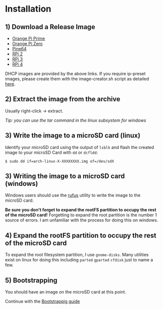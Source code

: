 # Installation

## 1) Download a Release Image

* [Orange Pi Prime](https://github.com/Skyfleet/archlinuxarm/releases/download/images/orangepiprime-archlinux-aarch64-20200704.img.tar.gz)
* [Orange Pi Zero](https://github.com/Skyfleet/archlinuxarm/releases/download/images/orangepizero-archlinux-armv7-20200704.img.tar.gz)
* [Pine64](https://github.com/Skyfleet/archlinuxarm/releases/download/images/pine64-archlinux-aarch64-20200704.img.tar.gz)
* [RPi 2](https://github.com/Skyfleet/archlinuxarm/releases/download/images/rpi2-archlinux-armv7-20200704.img.tar.gz)
* [RPi 3](https://github.com/Skyfleet/archlinuxarm/releases/download/images/rpi3-archlinux-armv7-20200704.img.tar.gz)
* [RPi 4](https://github.com/Skyfleet/archlinuxarm/releases/download/images/rpi4-archlinux-armv8-20200704.img.tar.gz)

DHCP images are provided by the above links. If you require ip-preset images, please create them with the image-creator.sh script as detailed [here](/IMG_CREATOR.md).

## 2) Extract the image from the archive

Usually right-click -> extract.

*Tip: you can use the tar command in the linux subsystem for windows*

## 3) Write the image to a microSD card (linux)

Identify your microSD card using the output of `lsblk` and flash the created image to your microSD Card with `dd` or `dcfldd`:
```
$ sudo dd if=arch-linux-X-XXXXXXXX.img of=/dev/sdX
```

## 3) Writing the image to a microSD card (windows)

Windows users should use the [rufus](https://github.com/pbatard/rufus/releases) utility to write the image to the microSD card.

**Be sure you don't forget to expand the rootFS partition to occupy the rest of the microSD card!**
Forgetting to expand the root partition is the number 1 source of errors.
I am unfamiliar with the process for doing this on windows.

## 4) Expand the rootFS partition to occupy the rest of the microSD card

To expand the root filesystem partition, I use `gnome-disks`.
Many utilities exist on linux for doing this including `parted` `gparted` `cfdisk` just to name a few.


## 5) Bootstrapping

You should have an image on the microSD card at this point.

Continue with the [Bootstrappig guide](/IMG_BOOTSTRAP.md)
